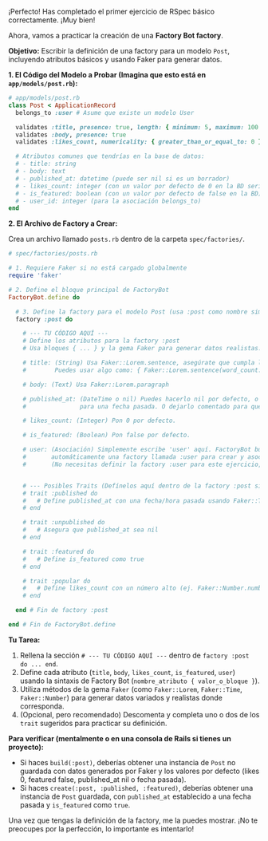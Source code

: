 ¡Perfecto! Has completado el primer ejercicio de RSpec básico correctamente. ¡Muy bien!

Ahora, vamos a practicar la creación de una **Factory Bot factory**.

**Objetivo:** Escribir la definición de una factory para un modelo `Post`, incluyendo atributos básicos y usando Faker para generar datos.

**1. El Código del Modelo a Probar (Imagina que esto está en `app/models/post.rb`):**

```ruby
# app/models/post.rb
class Post < ApplicationRecord
  belongs_to :user # Asume que existe un modelo User

  validates :title, presence: true, length: { minimum: 5, maximum: 100 }
  validates :body, presence: true
  validates :likes_count, numericality: { greater_than_or_equal_to: 0 }

  # Atributos comunes que tendrías en la base de datos:
  # - title: string
  # - body: text
  # - published_at: datetime (puede ser nil si es un borrador)
  # - likes_count: integer (con un valor por defecto de 0 en la BD sería bueno)
  # - is_featured: boolean (con un valor por defecto de false en la BD)
  # - user_id: integer (para la asociación belongs_to)
end
```

**2. El Archivo de Factory a Crear:**

Crea un archivo llamado `posts.rb` dentro de la carpeta `spec/factories/`.

```ruby
# spec/factories/posts.rb

# 1. Requiere Faker si no está cargado globalmente
require 'faker'

# 2. Define el bloque principal de FactoryBot
FactoryBot.define do

  # 3. Define la factory para el modelo Post (usa :post como nombre simbólico)
  factory :post do

    # --- TU CÓDIGO AQUÍ ---
    # Define los atributos para la factory :post
    # Usa bloques { ... } y la gema Faker para generar datos realistas.

    # title: (String) Usa Faker::Lorem.sentence, asegúrate que cumpla la longitud.
    #        Puedes usar algo como: { Faker::Lorem.sentence(word_count: 5).truncate(100) }

    # body: (Text) Usa Faker::Lorem.paragraph

    # published_at: (DateTime o nil) Puedes hacerlo nil por defecto, o usar Faker::Time.backward
    #               para una fecha pasada. O dejarlo comentado para que sea nil por defecto.

    # likes_count: (Integer) Pon 0 por defecto.

    # is_featured: (Boolean) Pon false por defecto.

    # user: (Asociación) Simplemente escribe 'user' aquí. FactoryBot buscará
    #       automáticamente una factory llamada :user para crear y asociar.
    #       (No necesitas definir la factory :user para este ejercicio, solo asume que existe).


    # --- Posibles Traits (Defínelos aquí dentro de la factory :post si quieres practicar) ---
    # trait :published do
    #   # Define published_at con una fecha/hora pasada usando Faker::Time.backward
    # end

    # trait :unpublished do
    #   # Asegura que published_at sea nil
    # end

    # trait :featured do
    #   # Define is_featured como true
    # end

    # trait :popular do
    #   # Define likes_count con un número alto (ej. Faker::Number.number(digits: 3))
    # end

  end # Fin de factory :post

end # Fin de FactoryBot.define
```

**Tu Tarea:**

1.  Rellena la sección `# --- TU CÓDIGO AQUÍ ---` dentro de `factory :post do ... end`.
2.  Define cada atributo (`title`, `body`, `likes_count`, `is_featured`, `user`) usando la sintaxis de Factory Bot (`nombre_atributo { valor_o_bloque }`).
3.  Utiliza métodos de la gema `Faker` (como `Faker::Lorem`, `Faker::Time`, `Faker::Number`) para generar datos variados y realistas donde corresponda.
4.  (Opcional, pero recomendado) Descomenta y completa uno o dos de los `trait` sugeridos para practicar su definición.

**Para verificar (mentalmente o en una consola de Rails si tienes un proyecto):**

- Si haces `build(:post)`, deberías obtener una instancia de `Post` no guardada con datos generados por Faker y los valores por defecto (likes 0, featured false, published_at nil o fecha pasada).
- Si haces `create(:post, :published, :featured)`, deberías obtener una instancia de `Post` guardada, con `published_at` establecido a una fecha pasada y `is_featured` como `true`.

Una vez que tengas la definición de la factory, me la puedes mostrar. ¡No te preocupes por la perfección, lo importante es intentarlo!
